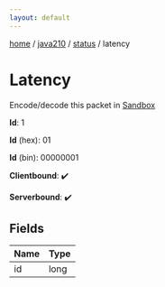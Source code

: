 ```yaml
---
layout: default
---
```


[home](/)  /  [java210](/protocol/java210)  /  [status](/protocol/java210/status)  /  latency

# Latency

Encode/decode this packet in [Sandbox](../../../sandbox/java210#status.latency)

**Id**: 1

**Id** (hex): 01

**Id** (bin): 00000001

**Clientbound**: ✔️

**Serverbound**: ✔️

## Fields

Name | Type
---|---
id | long
